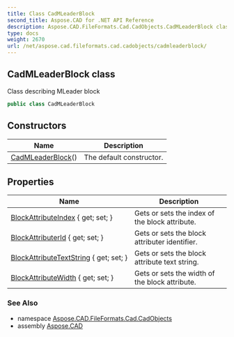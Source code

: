 ```yaml
---
title: Class CadMLeaderBlock
second_title: Aspose.CAD for .NET API Reference
description: Aspose.CAD.FileFormats.Cad.CadObjects.CadMLeaderBlock class. Class describing MLeader block
type: docs
weight: 2670
url: /net/aspose.cad.fileformats.cad.cadobjects/cadmleaderblock/
---
```

## CadMLeaderBlock class

Class describing MLeader block

```csharp
public class CadMLeaderBlock
```

## Constructors

| Name | Description |
| --- | --- |
| [CadMLeaderBlock](cadmleaderblock/)() | The default constructor. |

## Properties

| Name | Description |
| --- | --- |
| [BlockAttributeIndex](../../aspose.cad.fileformats.cad.cadobjects/cadmleaderblock/blockattributeindex/) { get; set; } | Gets or sets the index of the block attribute. |
| [BlockAttributerId](../../aspose.cad.fileformats.cad.cadobjects/cadmleaderblock/blockattributerid/) { get; set; } | Gets or sets the block attributer identifier. |
| [BlockAttributeTextString](../../aspose.cad.fileformats.cad.cadobjects/cadmleaderblock/blockattributetextstring/) { get; set; } | Gets or sets the block attribute text string. |
| [BlockAttributeWidth](../../aspose.cad.fileformats.cad.cadobjects/cadmleaderblock/blockattributewidth/) { get; set; } | Gets or sets the width of the block attribute. |

### See Also

* namespace [Aspose.CAD.FileFormats.Cad.CadObjects](../../aspose.cad.fileformats.cad.cadobjects/)
* assembly [Aspose.CAD](../../)


